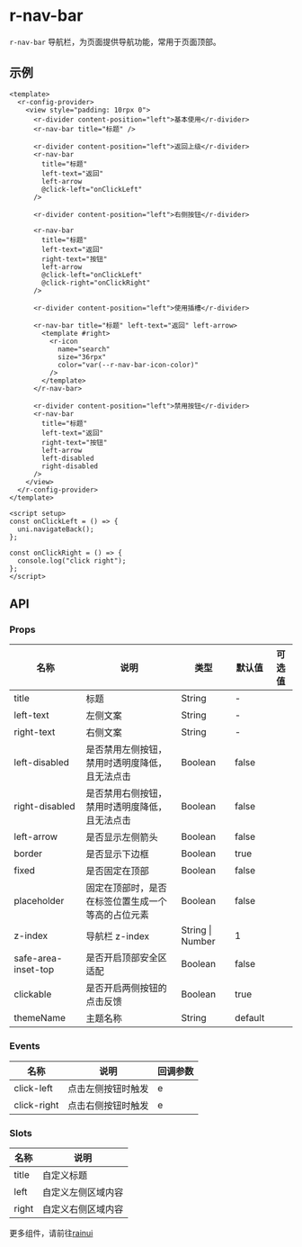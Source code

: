 # r-nav-bar

`r-nav-bar` 导航栏，为页面提供导航功能，常用于页面顶部。

## 示例

```vue
<template>
  <r-config-provider>
    <view style="padding: 10rpx 0">
      <r-divider content-position="left">基本使用</r-divider>
      <r-nav-bar title="标题" />

      <r-divider content-position="left">返回上级</r-divider>
      <r-nav-bar
        title="标题"
        left-text="返回"
        left-arrow
        @click-left="onClickLeft"
      />

      <r-divider content-position="left">右侧按钮</r-divider>

      <r-nav-bar
        title="标题"
        left-text="返回"
        right-text="按钮"
        left-arrow
        @click-left="onClickLeft"
        @click-right="onClickRight"
      />

      <r-divider content-position="left">使用插槽</r-divider>

      <r-nav-bar title="标题" left-text="返回" left-arrow>
        <template #right>
          <r-icon
            name="search"
            size="36rpx"
            color="var(--r-nav-bar-icon-color)"
          />
        </template>
      </r-nav-bar>

      <r-divider content-position="left">禁用按钮</r-divider>
      <r-nav-bar
        title="标题"
        left-text="返回"
        right-text="按钮"
        left-arrow
        left-disabled
        right-disabled
      />
    </view>
  </r-config-provider>
</template>

<script setup>
const onClickLeft = () => {
  uni.navigateBack();
};

const onClickRight = () => {
  console.log("click right");
};
</script>
```

## API

### Props

| 名称                | 说明                                               | 类型             | 默认值  | 可选值 |
| ------------------- | -------------------------------------------------- | ---------------- | ------- | ------ |
| title               | 标题                                               | String           | -       |        |
| left-text           | 左侧文案                                           | String           | -       |        |
| right-text          | 右侧文案                                           | String           | -       |        |
| left-disabled       | 是否禁用左侧按钮，禁用时透明度降低，且无法点击     | Boolean          | false   |        |
| right-disabled      | 是否禁用右侧按钮，禁用时透明度降低，且无法点击     | Boolean          | false   |        |
| left-arrow          | 是否显示左侧箭头                                   | Boolean          | false   |        |
| border              | 是否显示下边框                                     | Boolean          | true    |        |
| fixed               | 是否固定在顶部                                     | Boolean          | false   |        |
| placeholder         | 固定在顶部时，是否在标签位置生成一个等高的占位元素 | Boolean          | false   |        |
| z-index             | 导航栏 z-index                                     | String \| Number | 1       |        |
| safe-area-inset-top | 是否开启顶部安全区适配                             | Boolean          | false   |        |
| clickable           | 是否开启两侧按钮的点击反馈                         | Boolean          | true    |        |
| themeName           | 主题名称                                           | String           | default |        |

### Events

| 名称        | 说明               | 回调参数 |
| ----------- | ------------------ | -------- |
| click-left  | 点击左侧按钮时触发 | e        |
| click-right | 点击右侧按钮时触发 | e        |

### Slots

| 名称  | 说明               |
| ----- | ------------------ |
| title | 自定义标题         |
| left  | 自定义左侧区域内容 |
| right | 自定义右侧区域内容 |

更多组件，请前往[rainui](https://ext.dcloud.net.cn/plugin?id=19701)
